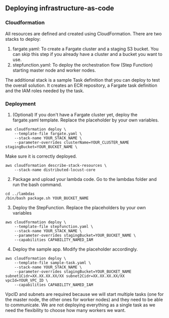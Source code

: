## Deploying infrastructure-as-code

### Cloudformation

All resources are defined and created using CloudFormation. There are two stacks to deploy:

1. fargate.yaml: To create a Fargate cluster and a staging S3 bucket. You can skip this step if you already have a cluster and a bucket you want to use.
2. stepfunction.yaml: To deploy the orchestration flow (Step Function) starting master node and worker nodes.

The additional stack is a sample Task definition that you can deploy to test the overall solution. It creates an ECR repository, a Fargate task definition and the IAM roles needed by the task.

### Deployment

1. (Optional) If you don't have a Fargate cluster yet, deploy the fargate.yaml template. Replace the placeholder by your own variables.

```
aws cloudformation deploy \
    --template-file fargate.yaml \
    --stack-name YOUR_STACK_NAME \
    --parameter-overrides clusterName=YOUR_CLUSTER_NAME stagingBucket=YOUR_BUCKET_NAME \
```

Make sure it is correctly deployed.

```
aws cloudformation describe-stack-resources \
    --stack-name distributed-locust-core
```

2. Package and upload your lambda code. Go to the lambdas folder and run the bash command.

```
cd ../lambdas
/bin/bash package.sh YOUR_BUCKET_NAME
```

3. Deploy the StepFunction. Replace the placeholders by your own variables

```
aws cloudformation deploy \
    --template-file stepfunction.yaml \
    --stack-name YOUR_STACK_NAME \
    --parameter-overrides stagingBucket=YOUR_BUCKET_NAME \
    --capabilities CAPABILITY_NAMED_IAM
```

4. Deploy the sample app. Modify the placeholder accordingly.

```
aws cloudformation deploy \
    --template-file sample-task.yaml \
    --stack-name YOUR_STACK_NAME \
    --parameter-overrides stagingBucket=YOUR_BUCKET_NAME subnet1Cidr=XX.XX.XX.XX/XX subnet2Cidr=XX.XX.XX.XX/XX vpcId=YOUR_VPC_ID \
    --capabilities CAPABILITY_NAMED_IAM
```

VpcID and subnets are required because we will start multiple tasks (one for the master node, the other ones for worker nodes) and they need to be able to communicate. We are not deploying everything as a single task as we need the flexibility to choose how many workers we want.
